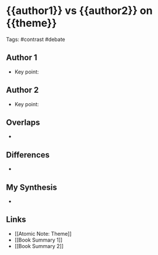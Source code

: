 # {{author1}} vs {{author2}} on {{theme}}
Tags: #contrast #debate

## Author 1
- Key point:  

## Author 2
- Key point:  

## Overlaps
- 

## Differences
- 

## My Synthesis
- 

## Links
- [[Atomic Note: Theme]]
- [[Book Summary 1]]
- [[Book Summary 2]]
